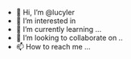 - 👋 Hi, I’m @lucyler 
- 👀 I’m interested in 
- 🌱 I’m currently learning ...
- 💞️ I’m looking to collaborate on ..
- 📫 How to reach me ...

<!---
lucyler/lucyler is a ✨ special ✨ repository because its `README.md` (this file) appears on your GitHub profile.
You can click the Preview link to take a look at your changes.
--->
